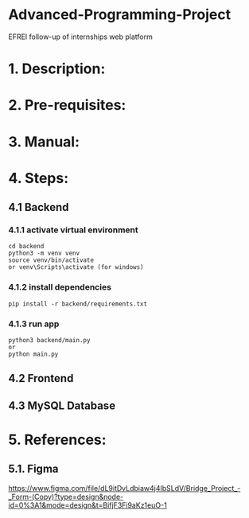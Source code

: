 # Advanced-Programming-Project
EFREI follow-up of internships web platform

# 1. Description:


# 2. Pre-requisites:


# 3. Manual:


# 4. Steps:
## 4.1 Backend
### 4.1.1 activate virtual environment
    cd backend
    python3 -m venv venv
    source venv/bin/activate 
    or venv\Scripts\activate (for windows)
### 4.1.2 install dependencies
    pip install -r backend/requirements.txt
### 4.1.3 run app
    python3 backend/main.py
    or 
    python main.py


## 4.2 Frontend


## 4.3 MySQL Database



# 5. References: 
## 5.1. Figma 
https://www.figma.com/file/dL9itDvLdbiaw4j4IbSLdV/Bridge_Project_-_Form-(Copy)?type=design&node-id=0%3A1&mode=design&t=BifjF3Fi9aKz1euO-1  
